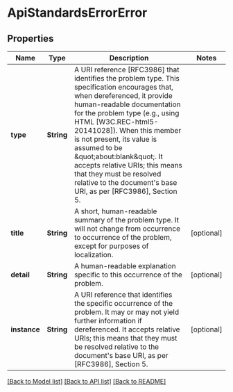 # ApiStandardsErrorError

## Properties
Name | Type | Description | Notes
------------ | ------------- | ------------- | -------------
**type** | **String** | A URI reference [RFC3986] that identifies the problem type.  This specification encourages that, when dereferenced, it provide human-readable documentation for the problem type (e.g., using HTML [W3C.REC-html5-20141028]).  When this member is not present, its value is assumed to be \&quot;about:blank\&quot;. It accepts relative URIs; this means that they must be resolved relative to the document&#39;s base URI, as per [RFC3986], Section 5.  | 
**title** | **String** | A short, human-readable summary of the problem type.  It will not change from occurrence to occurrence of the problem, except for purposes of localization.  | [optional] 
**detail** | **String** | A human-readable explanation specific to this occurrence of the problem.  | [optional] 
**instance** | **String** | A URI reference that identifies the specific occurrence of the problem.  It may or may not yield further information if dereferenced.  It accepts relative URIs; this means that they must be resolved relative to the document&#39;s base URI, as per [RFC3986], Section 5.  | [optional] 

[[Back to Model list]](../README.md#documentation-for-models) [[Back to API list]](../README.md#documentation-for-api-endpoints) [[Back to README]](../README.md)


